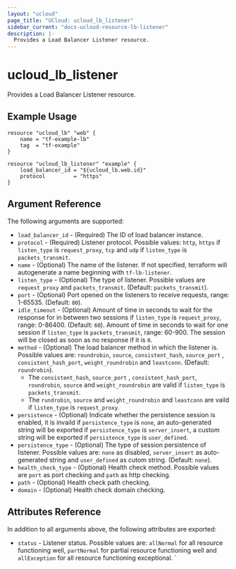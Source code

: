 ```yaml
---
layout: "ucloud"
page_title: "UCloud: ucloud_lb_listener"
sidebar_current: "docs-ucloud-resource-lb-listener"
description: |-
  Provides a Load Balancer Listener resource.
---
```


# ucloud_lb_listener

Provides a Load Balancer Listener resource.

## Example Usage

```hcl
resource "ucloud_lb" "web" {
    name = "tf-example-lb"
    tag  = "tf-example"
}

resource "ucloud_lb_listener" "example" {
    load_balancer_id = "${ucloud_lb.web.id}"
    protocol         = "https"
}
```

## Argument Reference

The following arguments are supported:

* `load_balancer_id` - (Required) The ID of load balancer instance.
* `protocol` - (Required) Listener protocol. Possible values: `http`, `https` if `listen_type` is `request_proxy`, `tcp` and `udp` if `listen_type` is `packets_transmit`.
* `name` - (Optional) The name of the listener. If not specified, terraform will autogenerate a name beginning with `tf-lb-listener`.
* `listen_type` - (Optional) The type of listener. Possible values are `request_proxy` and `packets_transmit`. (Default: `packets_transmit`).
* `port` - (Optional) Port opened on the listeners to receive requests, range: 1-65535. (Default: `80`).
* `idle_timeout` - (Optional) Amount of time in seconds to wait for the response for in between two sessions if `listen_type` is `request_proxy`, range: 0-86400. (Default: `60`). Amount of time in seconds to wait for one session if `listen_type` is `packets_transmit`, range: 60-900. The session will be closed as soon as no response if it is `0`.
* `method` - (Optional) The load balancer method in which the listener is. Possible values are: `roundrobin`, `source`, `consistent_hash`, `source_port` , `consistent_hash_port`, `weight_roundrobin` and `leastconn`. (Default: `roundrobin`).
    - The `consistent_hash`, `source_port` , `consistent_hash_port`, `roundrobin`, `source` and `weight_roundrobin` are valid if `listen_type` is `packets_transmit`.
    - The `rundrobin`, `source` and `weight_roundrobin` and `leastconn` are vaild if `listen_type` is `request_proxy`.
* `persistence` - (Optional) Indicate whether the persistence session is enabled, it is invaild if `persistence_type` is `none`, an auto-generated string will be exported if `persistence_type` is `server_insert`, a custom string will be exported if `persistence_type` is `user_defined`.
* `persistence_type` - (Optional) The type of session persistence of listener. Possible values are: `none` as disabled, `server_insert` as auto-generated string and `user_defined` as cutom string. (Default: `none`).
* `health_check_type` - (Optional) Health check method. Possible values are `port` as port checking and `path` as http checking.
* `path` - (Optional) Health check path checking.
* `domain` - (Optional) Health check domain checking.

## Attributes Reference

In addition to all arguments above, the following attributes are exported:

* `status` - Listener status. Possible values are: `allNormal` for all resource functioning well, `partNormal` for partial resource functioning well and `allException` for all resource functioning exceptional.
`